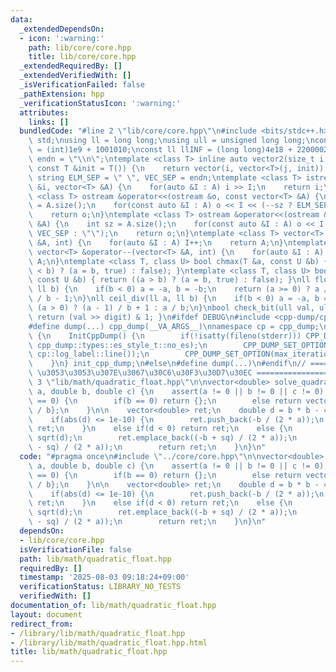 ```yaml
---
data:
  _extendedDependsOn:
  - icon: ':warning:'
    path: lib/core/core.hpp
    title: lib/core/core.hpp
  _extendedRequiredBy: []
  _extendedVerifiedWith: []
  _isVerificationFailed: false
  _pathExtension: hpp
  _verificationStatusIcon: ':warning:'
  attributes:
    links: []
  bundledCode: "#line 2 \"lib/core/core.hpp\"\n#include <bits/stdc++.h>\nusing namespace\
    \ std;\nusing ll = long long;\nusing ull = unsigned long long;\nconst int INF\
    \ = (int)1e9 + 1001010;\nconst ll llINF = (long long)4e18 + 22000020;\nconst string\
    \ endn = \"\\n\";\ntemplate <class T> inline auto vector2(size_t i, size_t j,\
    \ const T &init = T()) {\n    return vector(i, vector<T>(j, init));\n}\nconst\
    \ string ELM_SEP = \" \", VEC_SEP = endn;\ntemplate <class T> istream &operator>>(istream\
    \ &i, vector<T> &A) {\n    for(auto &I : A) i >> I;\n    return i;\n}\ntemplate\
    \ <class T> ostream &operator<<(ostream &o, const vector<T> &A) {\n    int sz\
    \ = A.size();\n    for(const auto &I : A) o << I << (--sz ? ELM_SEP : \"\");\n\
    \    return o;\n}\ntemplate <class T> ostream &operator<<(ostream &o, const vector<vector<T>>\
    \ &A) {\n    int sz = A.size();\n    for(const auto &I : A) o << I << (--sz ?\
    \ VEC_SEP : \"\");\n    return o;\n}\ntemplate <class T> vector<T> &operator++(vector<T>\
    \ &A, int) {\n    for(auto &I : A) I++;\n    return A;\n}\ntemplate <class T>\
    \ vector<T> &operator--(vector<T> &A, int) {\n    for(auto &I : A) I--;\n    return\
    \ A;\n}\ntemplate <class T, class U> bool chmax(T &a, const U &b) { return ((a\
    \ < b) ? (a = b, true) : false); }\ntemplate <class T, class U> bool chmin(T &a,\
    \ const U &b) { return ((a > b) ? (a = b, true) : false); }\nll floor_div(ll a,\
    \ ll b) {\n    if(b < 0) a = -a, b = -b;\n    return (a >= 0) ? a / b : (a + 1)\
    \ / b - 1;\n}\nll ceil_div(ll a, ll b) {\n    if(b < 0) a = -a, b = -b;\n    return\
    \ (a > 0) ? (a - 1) / b + 1 : a / b;\n}\nbool check_bit(ull val, ull digit) {\
    \ return (val >> digit) & 1; }\n#ifdef DEBUG\n#include <cpp-dump/cpp-dump.hpp>\n\
    #define dump(...) cpp_dump(__VA_ARGS__)\nnamespace cp = cpp_dump;\nstruct InitCppDump\
    \ {\n    InitCppDump() {\n        if(!isatty(fileno(stderr))) CPP_DUMP_SET_OPTION(es_style,\
    \ cpp_dump::types::es_style_t::no_es);\n        CPP_DUMP_SET_OPTION(log_label_func,\
    \ cp::log_label::line());\n        CPP_DUMP_SET_OPTION(max_iteration_count, 30);\n\
    \    }\n} init_cpp_dump;\n#else\n#define dump(...)\n#endif\n// ====================\
    \ \u3053\u3053\u307E\u3067\u30C6\u30F3\u30D7\u30EC ====================\n#line\
    \ 3 \"lib/math/quadratic_float.hpp\"\n\nvector<double> solve_quadratic_float(double\
    \ a, double b, double c) {\n    assert(a != 0 || b != 0 || c != 0);\n    if(a\
    \ == 0) {\n        if(b == 0) return {};\n        else return vector<double>{-c\
    \ / b};\n    }\n\n    vector<double> ret;\n    double d = b * b - 4 * a * c;\n\
    \    if(abs(d) <= 1e-10) {\n        ret.push_back(-b / (2 * a));\n        return\
    \ ret;\n    }\n    else if(d < 0) return ret;\n    else {\n        double sq =\
    \ sqrt(d);\n        ret.emplace_back((-b + sq) / (2 * a));\n        ret.emplace_back((-b\
    \ - sq) / (2 * a));\n        return ret;\n    }\n}\n"
  code: "#pragma once\n#include \"../core/core.hpp\"\n\nvector<double> solve_quadratic_float(double\
    \ a, double b, double c) {\n    assert(a != 0 || b != 0 || c != 0);\n    if(a\
    \ == 0) {\n        if(b == 0) return {};\n        else return vector<double>{-c\
    \ / b};\n    }\n\n    vector<double> ret;\n    double d = b * b - 4 * a * c;\n\
    \    if(abs(d) <= 1e-10) {\n        ret.push_back(-b / (2 * a));\n        return\
    \ ret;\n    }\n    else if(d < 0) return ret;\n    else {\n        double sq =\
    \ sqrt(d);\n        ret.emplace_back((-b + sq) / (2 * a));\n        ret.emplace_back((-b\
    \ - sq) / (2 * a));\n        return ret;\n    }\n}\n"
  dependsOn:
  - lib/core/core.hpp
  isVerificationFile: false
  path: lib/math/quadratic_float.hpp
  requiredBy: []
  timestamp: '2025-08-03 09:18:24+09:00'
  verificationStatus: LIBRARY_NO_TESTS
  verifiedWith: []
documentation_of: lib/math/quadratic_float.hpp
layout: document
redirect_from:
- /library/lib/math/quadratic_float.hpp
- /library/lib/math/quadratic_float.hpp.html
title: lib/math/quadratic_float.hpp
---
```

